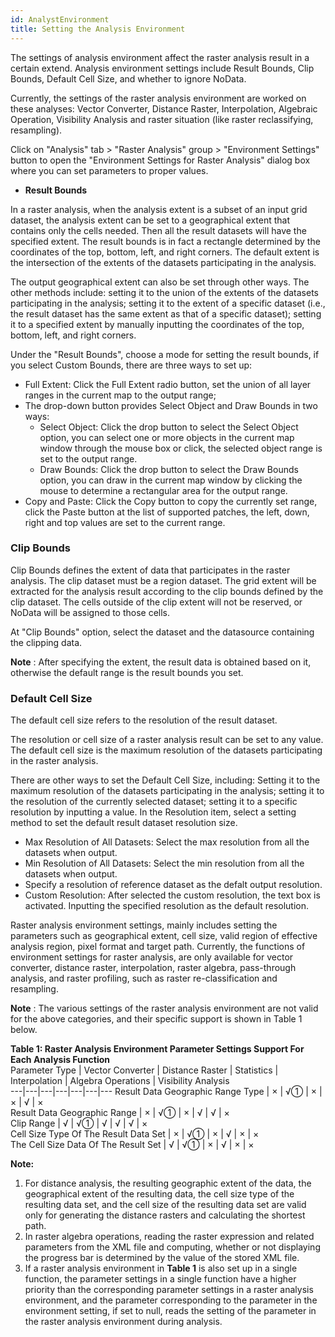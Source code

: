 ```yaml
---
id: AnalystEnvironment
title: Setting the Analysis Environment
---
```

The settings of analysis environment affect the raster analysis result in a certain extend. Analysis environment settings include Result Bounds, Clip Bounds, Default Cell Size, and whether to ignore NoData.

Currently, the settings of the raster analysis environment are worked on these analyses: Vector Converter, Distance Raster, Interpolation, Algebraic Operation, Visibility Analysis and raster situation (like raster reclassifying, resampling).

Click on "Analysis" tab > "Raster Analysis" group > "Environment Settings" button to open the "Environment Settings for Raster Analysis" dialog box where you can set parameters to proper values.

  * **Result Bounds**

In a raster analysis, when the analysis extent is a subset of an input grid dataset, the analysis extent can be set to a geographical extent that contains only the cells needed. Then all the result datasets will have the specified extent. The result bounds is in fact a rectangle determined by the coordinates of the top, bottom, left, and right corners. The default extent is the intersection of the extents of the datasets participating in the analysis.

The output geographical extent can also be set through other ways. The other methods include: setting it to the union of the extents of the datasets participating in the analysis; setting it to the extent of a specific dataset (i.e., the result dataset has the same extent as that of a specific dataset); setting it to a specified extent by manually inputting the coordinates of the top, bottom, left, and right corners.

Under the "Result Bounds", choose a mode for setting the result bounds, if you select Custom Bounds, there are three ways to set up:

 * Full Extent: Click the Full Extent radio button, set the union of all layer ranges in the current map to the output range;
 * The drop-down button provides Select Object and Draw Bounds in two ways: 
    * Select Object: Click the drop button to select the Select Object option, you can select one or more objects in the current map window through the mouse box or click, the selected object range is set to the output range.
    * Draw Bounds: Click the drop button to select the Draw Bounds option, you can draw in the current map window by clicking the mouse to determine a rectangular area for the output range.
 * Copy and Paste: Click the Copy button to copy the currently set range, click the Paste button at the list of supported patches, the left, down, right and top values are set to the current range.

### Clip Bounds

Clip Bounds defines the extent of data that participates in the raster analysis. The clip dataset must be a region dataset. The grid extent will be extracted for the analysis result according to the clip bounds defined by the clip dataset. The cells outside of the clip extent will not be reserved, or NoData will be assigned to those cells.

At "Clip Bounds" option, select the dataset and the datasource containing the clipping data.

**Note** : After specifying the extent, the result data is obtained based on it, otherwise the default range is the result bounds you set.

### Default Cell Size

The default cell size refers to the resolution of the result dataset.

The resolution or cell size of a raster analysis result can be set to any value. The default cell size is the maximum resolution of the datasets participating in the raster analysis.

There are other ways to set the Default Cell Size, including: Setting it to the maximum resolution of the datasets participating in the analysis; setting it to the resolution of the currently selected dataset; setting it to a specific resolution by inputting a value. In the Resolution item, select a setting method to set the default result dataset resolution size.

  * Max Resolution of All Datasets: Select the max resolution from all the datasets when output.
  * Min Resolution of All Datasets: Select the min resolution from all the datasets when output.
  * Specify a resolution of reference dataset as the defalt output resolution.
  * Custom Resolution: After selected the custom resolution, the text box is activated. Inputting the specified resolution as the default resolution.

Raster analysis environment settings, mainly includes setting the parameters such as geographical extent, cell size, valid region of effective analysis region, pixel format and target path. Currently, the functions of environment settings for raster analysis, are only available for vector converter, distance raster, interpolation, raster algebra, pass-through analysis, and raster profiling, such as raster re-classification and resampling.

**Note** : The various settings of the raster analysis environment are not valid for the above categories, and their specific support is shown in Table 1 below.

**Table 1: Raster Analysis Environment Parameter Settings Support For Each Analysis Function**  
Parameter Type | Vector Converter | Distance Raster | Statistics | Interpolation | Algebra Operations | Visibility Analysis  
---|---|---|---|---|---|---
Result Data Geographic Range Type | × | √① | × | × | √ | ×  
Result Data Geographic Range | × | √① | × | √ | √ | ×  
Clip Range | √ | √① | √ | √ | √ | ×  
Cell Size Type Of The Result Data Set | × | √① | × | √ | × | ×  
The Cell Size Data Of The Result Set | √ | √① | × | √ | × | ×  
  
**Note:**

  1. For distance analysis, the resulting geographic extent of the data, the geographical extent of the resulting data, the cell size type of the resulting data set, and the cell size of the resulting data set are valid only for generating the distance rasters and calculating the shortest path.
  2. In raster algebra operations, reading the raster expression and related parameters from the XML file and computing, whether or not displaying the progress bar is determined by the value of the stored XML file.
  3. If a raster analysis environment in **Table 1** is also set up in a single function, the parameter settings in a single function have a higher priority than the corresponding parameter settings in a raster analysis environment, and the parameter corresponding to the parameter in the environment setting, if set to null, reads the setting of the parameter in the raster analysis environment during analysis.


